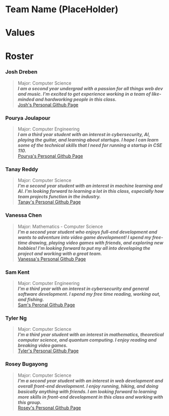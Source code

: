  # Team Name (PlaceHolder)

 # Values



 # Roster
 
### Josh Dreben
> Major: Computer Science </br>
> ***I am a second year undergrad with a passion for all things web dev and music. I'm excited to get experience working in a team of like-minded and
> hardworking people in this class.*** </br>
> [Josh's Personal Github Page](https://github.com/joshdreben)

### Pourya Joulapour
> Major: Computer Engineering </br>
> ***I am a third year student with an interest in cybersecurity, AI, playing the guitar, and learning about startups. I hope I can learn some of the technical skills that I need for running a startup in CSE 110.*** </br>
> [Pourya's Personal Github Page](https://github.com/pj-college21)

### Tanay Reddy
> Major: Computer Science </br>
> ***I'm a second year student with an interest in machine learning and AI. I'm looking forward to learning a lot in this class, especially how team projects function in the industry.*** </br>
> [Tanay's Personal Github Page](https://github.com/tanaykreddy)

### Vanessa Chen
> Major: Mathematics - Computer Science </br>
> ***I'm a second year student who enjoys full-end development and wants to adventure into video game development! I spend my free-time drawing, playing video games with friends, and exploring new hobbies! I'm looking forward to put my all into developing the project and working with a great team.*** </br>
> [Vanessa's Personal Github Page](https://github.com/vchen51)

### Sam Kent
> Major: Computer Engineering </br>
> ***I'm a third year with an interest in cybersecurity and general software development. I spend my free time reading, working out, and fishing.***</br>
> [Sam's Peronal Github Page](https://github.com/sam3kent)

### Tyler Ng
> Major: Computer Science </br>
> ***I'm a third year student with an interest in mathematics, theoretical computer science, and quantum computing. I enjoy reading and breaking video games.*** </br>
> [Tyler's Personal Github Page](https://github.com/tylerktng)

### Rosey Bugayong
> Major: Computer Science </br>
> ***I'm a second year student with an interest in web development and overall front-end development. I enjoy running, hiking, and doing basically anything with friends. I am looking forward to learning more skills in front-end development in this class and working with this group.*** </br>
> [Rosey's Personal Github Page](https://github.com/roseybugayon)